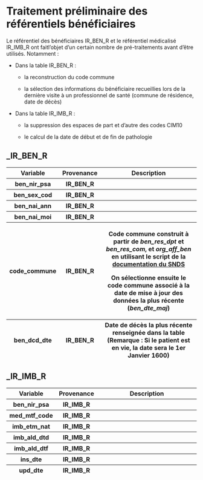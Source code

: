 # **Traitement préliminaire des référentiels bénéficiaires**
<!-- SPDX-License-Identifier: MPL-2.0 -->

Le référentiel des bénéficiaires IR\_BEN\_R et le référentiel médicalisé
IR\_IMB\_R ont faitl’objet d’un certain nombre de pré-traitements avant
d’être utilisés. Notamment :

-   Dans la table IR\_BEN\_R :

    -   la reconstruction du code commune

    -   la sélection des informations du bénéficiaire recueillies lors
       de la dernière visite à un professionnel de santé (commune de
       résidence, date de décès)

-   Dans la table IR\_IMB\_R :

    -   la suppression des espaces de part et d’autre des codes CIM10

    -   le calcul de la date de début et de fin de pathologie

## **\_IR\_BEN\_R**

<table>
<colgroup>
<col style="width: 12%" />
<col style="width: 9%" />
<col style="width: 77%" />
</colgroup>
<thead>
<tr class="header">
<th><strong>Variable</strong></th>
<th><strong>Provenance</strong></th>
<th><strong>Description</strong></th>
</tr>
<tr class="odd">
<th>ben_nir_psa</th>
<th>IR_BEN_R</th>
<th></th>
</tr>
<tr class="odd">
<th>ben_sex_cod</th>
<th>IR_BEN_R</th>
<th></th>
</tr>
<tr class="odd">
<th>ben_nai_ann</th>
<th>IR_BEN_R</th>
<th></th>
</tr>
<tr class="odd">
<th>ben_nai_moi</th>
<th>IR_BEN_R</th>
<th></th>
</tr>
<tr class="odd">
<th>code_commune</th>
<th>IR_BEN_R</th>
<th><p>Code commune construit à partir de <em>ben_res_dpt</em> et
<em>ben_res_com</em>, et <em>org_aff_ben</em> en utilisant le script de
la <a
href="https://documentation-snds.health-data-hub.fr/fiches/localisation_geographique_beneficiaires.html#construction-de-la-localisation-dans-le-sniiram"><u>documentation
du SNDS</u></a></p>
<p>On sélectionne ensuite le code commune associé à la date de mise à
jour des données la plus récente (<em>ben_dte_maj</em>)</p></th>
</tr>
<tr class="odd">
<th>ben_dcd_dte</th>
<th>IR_BEN_R</th>
<th>Date de décès la plus récente renseignée dans la table (Remarque :
Si le patient est en vie, la date sera le 1er Janvier 1600)</th>
</tr>
</thead>
<tbody>
</tbody>
</table>

## **\_IR\_IMB\_R**

<table>
<colgroup>
<col style="width: 11%" />
<col style="width: 10%" />
<col style="width: 77%" />
</colgroup>
<thead>
<tr class="header">
<th><strong>Variable</strong></th>
<th><strong>Provenance</strong></th>
<th><strong>Description</strong></th>
</tr>
<tr class="odd">
<th>ben_nir_psa</th>
<th>IR_IMB_R</th>
<th></th>
</tr>
<tr class="odd">
<th>med_mtf_code</th>
<th>IR_IMB_R</th>
<th></th>
</tr>
<tr class="odd">
<th>imb_etm_nat</th>
<th>IR_IMB_R</th>
<th></th>
</tr>
<tr class="odd">
<th>imb_ald_dtd</th>
<th>IR_IMB_R</th>
<th></th>
</tr>
<tr class="odd">
<th>imb_ald_dtf</th>
<th>IR_IMB_R</th>
<th></th>
</tr>
<tr class="odd">
<th>ins_dte</th>
<th>IR_IMB_R</th>
<th></th>
</tr>
<tr class="odd">
<th>upd_dte</th>
<th>IR_IMB_R</th>
<th></th>
</tr>
</thead>
<tbody>
</tbody>
</table>
